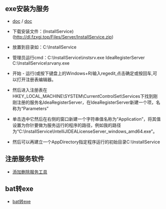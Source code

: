 ## exe安装为服务

- [doc](README.png) / [doc](https://blog.csdn.net/github_39376455/article/details/78882600)

- 下载安装文件：(InstallService)(http://dl.fzxgj.top/Files/Server/InstallService.zip)

- 放置到目录如：C:\InstallService

- 管理员运行cmd：C:\InstallService\instsrv.exe IdeaRegisterServer C:\InstallService\srvany.exe

- 开始 - 运行(或按下键盘上的Windows+R)输入regedit,点击确定或按回车,可以打开注册表编辑器。

- 然后进入注册表在HKEY_LOCAL_MACHINE\SYSTEM\CurrentControlSet\Services下找到刚刚注册的服务名IdeaRegisterServer，在IdeaRegisterServer新建一个项，名称为“Parameters”

- 单击选中它然后在右侧的窗口新建一个字符串值名称为“Application”，将其值设置为你针要做为服务运行的程序的路径，例如我的路径为“C:\InstallService\IntelliJIDEALicenseServer_windows_amd64.exe”。

- 然后可以再建立一个AppDirectory指定程序运行的初始目录C:\InstallService



## 注册服务软件

- [添加删除服务工具](http://dl.fzxgj.top/Files/Windows/%E6%9C%8D%E5%8A%A1%E7%AE%A1%E7%90%86%E5%B7%A5%E5%85%B7.zip)


## bat转exe

- [bat转exe](http://dl.fzxgj.top/Files/Windows/bat%E8%BD%ACexe.zip)